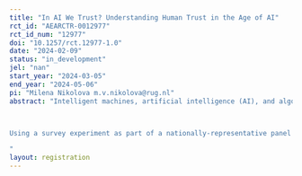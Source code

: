 ```yaml
---
title: "In AI We Trust? Understanding Human Trust in the Age of AI"
rct_id: "AEARCTR-0012977"
rct_id_num: "12977"
doi: "10.1257/rct.12977-1.0"
date: "2024-02-09"
status: "in_development"
jel: "nan"
start_year: "2024-03-05"
end_year: "2024-05-06"
pi: "Milena Nikolova m.v.nikolova@rug.nl"
abstract: "Intelligent machines, artificial intelligence (AI), and algorithms are reshaping our society in domains like hospitality, healthcare, and space exploration. As AI progresses, understanding human trust in AI and how it differs from scientific trust more generally, as well as the mechanisms shaping (mis)trust, is crucial for preserving the quality of the social fabric in a free society. 

Using a survey experiment as part of a nationally-representative panel study in the United States, this project compares how news of AI progress in linguistics, medicine, and dating, versus scientific advancements in the same domains, impact trust across diverse societal groups. For example, an AI breakthrough in linguistics might be perceived differently than a non-AI scientific discovery in the same domain. The study investigates if AI progress causes more fear or excitement compared to traditional scientific progress and how these emotions influence trust. It unveils the factors shaping (mis)trust, including the innovation’s potential, fear, and perceptions of societal benefits. This project will contribute to the principles of AI design that respect and enhance the freedoms of society by providing data-driven insights into the public's trust in AI. These insights can help shape AI systems that are aligned with the ideals of autonomy, transparency, ethics, inclusivity, responsiveness, and balanced innovation—fundamental to a society that values freedom. 
"
layout: registration
---
```


